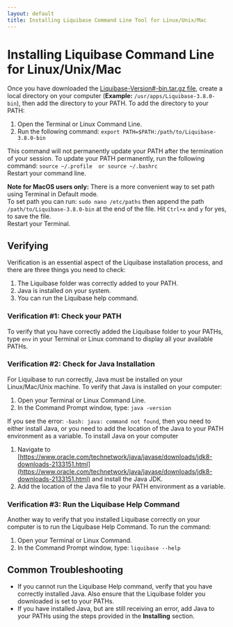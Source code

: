 ```yaml
---
layout: default
title: Installing Liquibase Command Line Tool for Linux/Unix/Mac
---
```



# Installing Liquibase Command Line for Linux/Unix/Mac #

Once you have downloaded the [Liquibase-Version#-bin.tar.gz file](https://download.liquibase.org/download), create a local directory on your computer (**Example:** `/usr/apps/Liquibase-3.8.0-bin`), then add the directory to your PATH.
To add the directory to your PATH:
1. Open the Terminal or Linux Command Line.
2. Run the following command: `export PATH=$PATH:/path/to/Liquibase-3.8.0-bin`

This command will not permanently update your PATH after the termination of your session. To update your PATH permanently, run the following command: `source ~/.profile  or source ~/.bashrc`<br />
Restart your command line.

**Note for MacOS users only:** There is a more convenient way to set path using Terminal in Default mode.  
To set path you can run: `sudo nano /etc/paths` then append the path `/path/to/Liquibase-3.8.0-bin` at the end of the file.  Hit `Ctrl+x` and `y` for yes, to save the file.  
Restart your Terminal.

## Verifying ##

Verification is an essential aspect of the Liquibase installation process, and there are three things you need to check:
1. The Liquibase folder was correctly added to your PATH.
2. Java is installed on your system.
3. You can run the Liquibase help command.

### Verification #1: Check your PATH ###

To verify that you have correctly added the Liquibase folder to your PATHs, type `env` in your Terminal or Linux command to display all your available PATHs.

### Verification #2: Check for Java Installation ###

For Liquibase to run correctly, Java must be installed on your Linux/Mac/Unix machine. To verify that Java is installed on your computer:
1. Open your Terminal or Linux Command Line.
2. In the Command Prompt window, type: `java -version`

If you see the error: `-bash: java: command not found`, then you need to either install Java, or you need to add the location of the Java to your PATH environment as a variable.
To install Java on your computer
1. Navigate to [https://www.oracle.com/technetwork/java/javase/downloads/jdk8-downloads-2133151.html](https://www.oracle.com/technetwork/java/javase/downloads/jdk8-downloads-2133151.html) and install the Java JDK.
2. Add the location of the Java file to your PATH environment as a variable.


### Verification #3: Run the Liquibase Help Command ###

Another way to verify that you installed Liquibase correctly on your computer is to run the Liquibase Help Command. To run the command:
1. Open your Terminal or Linux Command.
2. In the Command Prompt window, type: `liquibase --help`

## Common Troubleshooting ##
- If you cannot run the Liquibase Help command, verify that you have correctly installed Java. Also ensure that the Liquibase folder you downloaded is set to your PATHs.
- If you have installed Java, but are still receiving an error, add Java to your PATHs using the steps provided in the **Installing** section.
